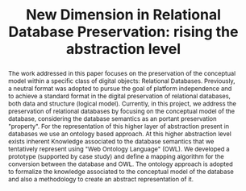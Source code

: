 ---
abstract: 'The work addressed in this paper focuses on the preservation of the conceptual
  model within a specific class of digital objects: Relational Databases. Previously,
  a neutral format was adopted to pursue the goal of platform independence and to
  achieve a standard format in the digital preservation of relational databases, both
  data and structure (logical model). Currently, in this project, we address the preservation
  of relational databases by focusing on the conceptual model of the database, considering
  the database semantics as an portant preservation "property". For the representation
  of this higher layer of abstraction present in databases we use an ontology based
  approach. At this higher abstraction level exists inherent Knowledge associated
  to the database semantics that we tentatively represent using "Web Ontology Language"
  (OWL). We developed a prototype (supported by case study) and define a mapping algorithm
  for the conversion between the database and OWL. The ontology approach is adopted
  to formalize the knowledge associated to the conceptual model of the database and
  also a methodology to create an abstract representation of it.'
creators:
- Ricardo André Pereira Freitas
- José Carlos Ramalho
date: null
document_url: https://services.phaidra.univie.ac.at/api/object/o:294230/download
grand_parent: iPRES
institutions: []
keywords:
- singapore
- digital preservation
- relational databases
- ontology
- conceptual models
- knowledge
- xml
- digital objects
landing_page_url: https://phaidra.univie.ac.at/o:294230
language: eng
layout: publication
license: CC BY-SA 3.0 AT
notes_url: null
parent: iPRES 2011
publication_type: paper
size: 1923260
slides_url: null
source_name: iPRES
stream_url: null
title: 'New Dimension in Relational Database Preservation: rising the abstraction
  level'
year: 2011
---